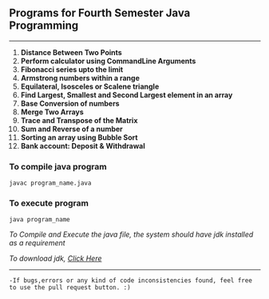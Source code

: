 ## Programs for Fourth Semester Java Programming

---
01. **Distance Between Two Points**
02. **Perform calculator using CommandLine Arguments**
03. **Fibonacci series upto the limit**
04. **Armstrong numbers within a range**
05. **Equilateral, Isosceles or Scalene triangle**
06. **Find Largest, Smallest and Second Largest element in an array**
07. **Base Conversion of numbers**
08. **Merge Two Arrays**
09. **Trace and Transpose of the Matrix**
10. **Sum and Reverse of a number**
11. **Sorting an array using Bubble Sort**
12. **Bank account: Deposit & Withdrawal**


### To compile java program
```
javac program_name.java
```

### To execute program
```
java program_name
```

*To Compile and Execute the java file, the system should have jdk installed as a requirement*

*To download jdk, [Click Here](https://www.oracle.com/java/technologies/downloads/)*

---

	-If bugs,errors or any kind of code inconsistencies found, feel free to use the pull request button. :)
